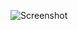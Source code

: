 ![Screenshot](https://raw.githubusercontent.com/Cryakl/Ultimate-RAT-Collection/refs/heads/main/SpyNet/Spy-Net%20v0.3/Screenshot.png)
